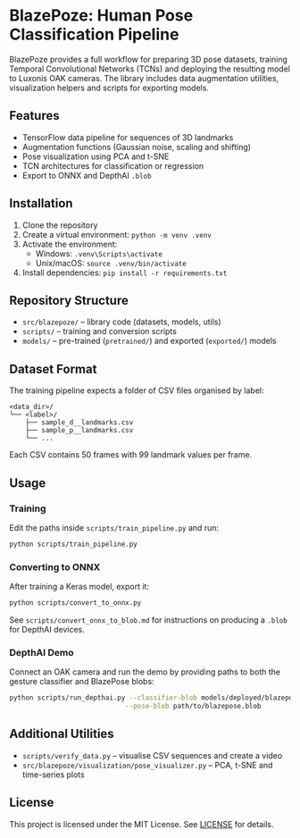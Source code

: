 # BlazePoze: Human Pose Classification Pipeline

BlazePoze provides a full workflow for preparing 3D pose datasets, training Temporal Convolutional Networks (TCNs) and deploying the resulting model to Luxonis OAK cameras. The library includes data augmentation utilities, visualization helpers and scripts for exporting models.

## Features

- TensorFlow data pipeline for sequences of 3D landmarks
- Augmentation functions (Gaussian noise, scaling and shifting)
- Pose visualization using PCA and t-SNE
- TCN architectures for classification or regression
- Export to ONNX and DepthAI `.blob`

## Installation

1. Clone the repository
2. Create a virtual environment: `python -m venv .venv`
3. Activate the environment:
   - Windows: `.venv\Scripts\activate`
   - Unix/macOS: `source .venv/bin/activate`
4. Install dependencies: `pip install -r requirements.txt`

## Repository Structure

- `src/blazepoze/` – library code (datasets, models, utils)
- `scripts/` – training and conversion scripts
- `models/` – pre-trained (`pretrained/`) and exported (`exported/`) models

## Dataset Format

The training pipeline expects a folder of CSV files organised by label:

```
<data_dir>/
└── <label>/
    ├── sample_d__landmarks.csv
    ├── sample_p__landmarks.csv
    └── ...
```

Each CSV contains 50 frames with 99 landmark values per frame.

## Usage

### Training
Edit the paths inside `scripts/train_pipeline.py` and run:

```bash
python scripts/train_pipeline.py
```

### Converting to ONNX
After training a Keras model, export it:

```bash
python scripts/convert_to_onnx.py
```

See `scripts/convert_onnx_to_blob.md` for instructions on producing a `.blob` for DepthAI devices.

### DepthAI Demo
Connect an OAK camera and run the demo by providing paths to both the
gesture classifier and BlazePose blobs:

```bash
python scripts/run_depthai.py --classifier-blob models/deployed/blazepose.blob \
                             --pose-blob path/to/blazepose.blob
```

## Additional Utilities

- `scripts/verify_data.py` – visualise CSV sequences and create a video
- `src/blazepoze/visualization/pose_visualizer.py` – PCA, t-SNE and time-series plots

## License

This project is licensed under the MIT License. See [LICENSE](LICENSE) for details.
